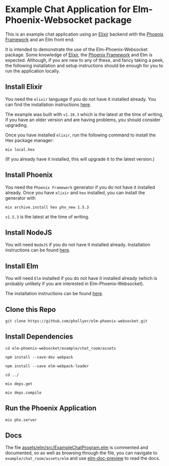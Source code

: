 # Example Chat Application for Elm-Phoenix-Websocket package

This is an example chat application using an
[Elixir](https://elixir-lang.org) backend with the
[Phoenix Framework](https://www.phoenixframework.org/) and an Elm front end.

It is intended to demonstrate the use of the Elm-Phoenix-Websocket package.
Some knowledge of [Elixir](https://elixir-lang.org), the
[Phoenix Framework](https://www.phoenixframework.org/) and Elm is expected.
Although, if you are new to any of these, and fancy taking a peek, the
following installation and setup instructions should be enough for you to run
the application locally.


## Install Elixir

You need the `elixir` language if you do not have it installed already. You can
find the installation instructions
[here](https://elixir-lang.org/install.html).

The example was built with `v1.10.3` which is the latest at the time of
writing, if you have an older version and are having problems, you should
consider upgrading.

Once you have installed `elixir`, run the following command to install the Hex
package manager:

`mix local.hex`

(If you already have it installed, this will upgrade it to the latest version.)

## Install Phoenix

You need the `Phoenix Framework` generator if you do not have it installed
already. Once you have `elixir` and `hex` installed, you can install the
generator with


`mix archive.install hex phx_new 1.5.3`

`v1.5.3` is the latest at the time of writing.


## Install NodeJS

You will need `NodeJS` if you do not have it installed already. Installation
instructions can be found [here](https://nodejs.org/en/download/).

## Install Elm

You will need `Elm` installed if you do not have it installed already (which is
probably unlikely if you are interested in Elm-Phoenix-Websocket).

The installation instructions can be found
[here](https://guide.elm-lang.org/install/elm.html).

## Clone this Repo

`git clone https://github.com/phollyer/elm-phoenix-websocket.git`

## Install Dependencies

`cd elm-phoenix-websocket/example/chat_room/assets`

`npm install --save-dev webpack`

`npm install --save elm-webpack-loader`

`cd ../`

`mix deps.get`

`mix deps.compile`

## Run the Phoenix Application

`mix phx.server`

## Docs

The file
[assets/elm/src/ExampleChatProgram.elm](https://github.com/phollyer/elm-phoenix-websocket/tree/master/example/chat_room/assets/elm/src/ExampleChatProgram.elm)
is commented and documented, so as well as browsing through the file, you can
navigate to `example/chat_room/assets/elm` and use
[elm-doc-preview](https://github.com/dmy/elm-doc-preview) to read the docs.